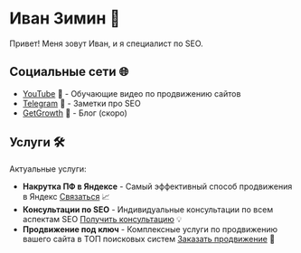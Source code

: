 # Иван Зимин 👋

Привет! Меня зовут Иван, и я специалист по SEO.

## Социальные сети 🌐

- [YouTube](https://youtube.com/@seo_stuff) 🎥 - Обучающие видео по продвижению сайтов
- [Telegram](https://t.me/heymoneymaker) 💬 - Заметки про SEO
- [GetGrowth](https://getgrowth.ru/) 🚀 - Блог (скоро)

## Услуги 🛠️

Актуальные услуги:

- **Накрутка ПФ в Яндексе** - Самый эффективный способ продвижения в Яндекс [Связаться](https://t.me/zimin_pf) 📈
- **Консультации по SEO** - Индивидуальные консультации по всем аспектам SEO [Получить консультацию](https://t.me/zimin_consult) 💡
- **Продвижение под ключ** - Комплексные услуги по продвижению вашего сайта в ТОП поисковых систем [Заказать продвижение](https://t.me/zimin_seo) 🔑
